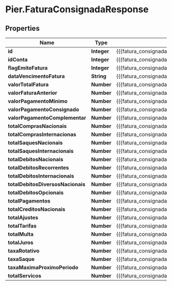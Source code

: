 # Pier.FaturaConsignadaResponse

## Properties
Name | Type | Description | Notes
------------ | ------------- | ------------- | -------------
**id** | **Integer** | {{{fatura_consignada_response_id_value}}} | [optional] 
**idConta** | **Integer** | {{{fatura_consignada_response_id_conta_value}}} | [optional] 
**flagEmiteFatura** | **Integer** | {{{fatura_consignada_response_flag_emite_fatura_value}}} | [optional] 
**dataVencimentoFatura** | **String** | {{{fatura_consignada_response_data_vencimento_fatura_value}}} | [optional] 
**valorTotalFatura** | **Number** | {{{fatura_consignada_response_valor_total_fatura_value}}} | [optional] 
**valorFaturaAnterior** | **Number** | {{{fatura_consignada_response_valor_fatura_anterior_value}}} | [optional] 
**valorPagamentoMinimo** | **Number** | {{{fatura_consignada_response_valor_pagamento_minimo_value}}} | [optional] 
**valorPagamentoConsignado** | **Number** | {{{fatura_consignada_response_valor_pagamento_consignado_value}}} | [optional] 
**valorPagamentoComplementar** | **Number** | {{{fatura_consignada_response_valor_pagamento_complementar_value}}} | [optional] 
**totalComprasNacionais** | **Number** | {{{fatura_consignada_response_total_compras_nacionais_value}}} | [optional] 
**totalComprasInternacionas** | **Number** | {{{fatura_consignada_response_total_compras_internacionas_value}}} | [optional] 
**totalSaquesNacionais** | **Number** | {{{fatura_consignada_response_total_saques_nacionais_value}}} | [optional] 
**totalSaquesInternacionais** | **Number** | {{{fatura_consignada_response_total_saques_internacionais_value}}} | [optional] 
**totalDebitosNacionais** | **Number** | {{{fatura_consignada_response_total_debitos_nacionais_value}}} | [optional] 
**totalDebitosRecorrentes** | **Number** | {{{fatura_consignada_response_total_debitos_recorrentes_value}}} | [optional] 
**totalDebitosInternacionais** | **Number** | {{{fatura_consignada_response_total_debitos_internacionais_value}}} | [optional] 
**totalDebitosDiversosNacionais** | **Number** | {{{fatura_consignada_response_total_debitos_diversos_nacionais_value}}} | [optional] 
**totalDebitosOpcionais** | **Number** | {{{fatura_consignada_response_total_debitos_opcionais_value}}} | [optional] 
**totalPagamentos** | **Number** | {{{fatura_consignada_response_total_pagamentos_value}}} | [optional] 
**totalCreditosNacionais** | **Number** | {{{fatura_consignada_response_total_creditos_nacionais_value}}} | [optional] 
**totalAjustes** | **Number** | {{{fatura_consignada_response_total_ajustes_value}}} | [optional] 
**totalTarifas** | **Number** | {{{fatura_consignada_response_total_tarifas_value}}} | [optional] 
**totalMulta** | **Number** | {{{fatura_consignada_response_total_multa_value}}} | [optional] 
**totalJuros** | **Number** | {{{fatura_consignada_response_total_juros_value}}} | [optional] 
**taxaRotativo** | **Number** | {{{fatura_consignada_response_taxa_rotativo_value}}} | [optional] 
**taxaSaque** | **Number** | {{{fatura_consignada_response_taxa_saque_value}}} | [optional] 
**taxaMaximaProximoPeriodo** | **Number** | {{{fatura_consignada_response_taxa_maxima_proximo_periodo_value}}} | [optional] 
**totalServicos** | **Number** | {{{fatura_consignada_response_total_servicos_value}}} | 


